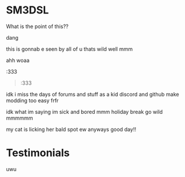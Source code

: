 # SM3DSL

What is the point of this??

dang

this is gonnab e seen by all of u
thats wild
well
mmm

ahh
woaa

:333

>:333

idk
i miss the days of forums and stuff as a kid
discord and github make modding too easy frfr

idk what im saying im sick and bored
mmm
holiday break go wild
mmmmmm

my cat is licking her bald spot ew
anyways good day!!



# Testimonials
uwu
